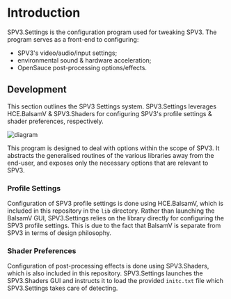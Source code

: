 # Introduction

SPV3.Settings is the configuration program used for tweaking SPV3. The program serves as a front-end to configuring:

- SPV3's video/audio/input settings;
- environmental sound & hardware acceleration;
- OpenSauce post-processing options/effects.

## Development

This section outlines the SPV3 Settings system. SPV3.Settings leverages HCE.BalsamV & SPV3.Shaders for configuring
SPV3's profile settings & shader preferences, respectively.

![diagram](https://user-images.githubusercontent.com/10241434/49387977-05238300-f75e-11e8-8eba-b8381039861a.png)

This program is designed to deal with options within the scope of SPV3. It abstracts the generalised routines of the
various libraries away from the end-user, and exposes only the necessary options that are relevant to SPV3.

### Profile Settings

Configuration of SPV3 profile settings is done using HCE.BalsamV, which is included in this repository in the `lib`
directory. Rather than launching the BalsamV GUI, SPV3.Settings relies on the library directly for configuring the
SPV3 profile settings. This is due to the fact that BalsamV is separate from SPV3 in terms of design philosophy.

### Shader Preferences

Configuration of post-processing effects is done using SPV3.Shaders, which is also included in this repository.
SPV3.Settings launches the SPV3.Shaders GUI and instructs it to load the provided `initc.txt` file which SPV3.Settings
takes care of detecting. 